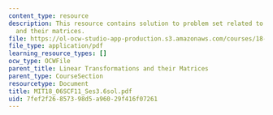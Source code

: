 ```yaml
---
content_type: resource
description: This resource contains solution to problem set related to linear transformations
  and their matrices.
file: https://ol-ocw-studio-app-production.s3.amazonaws.com/courses/18-06sc-linear-algebra-fall-2011/7fef2f26857398d5a96029f416f07261_MIT18_06SCF11_Ses3.6sol.pdf
file_type: application/pdf
learning_resource_types: []
ocw_type: OCWFile
parent_title: Linear Transformations and their Matrices
parent_type: CourseSection
resourcetype: Document
title: MIT18_06SCF11_Ses3.6sol.pdf
uid: 7fef2f26-8573-98d5-a960-29f416f07261
---
```

